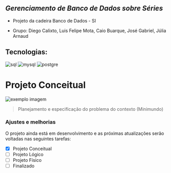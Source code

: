 ## *Gerenciamento de Banco de Dados sobre Séries*

* Projeto da cadeira Banco de Dados - SI

* Grupo: Diego Calixto, Luis Felipe Mota, Caio Buarque, José Gabriel, Júlia Arnaud

## Tecnologias:

![sql](https://img.shields.io/badge/Microsoft_SQL_Server-CC2927?style=for-the-badge&logo=microsoft-sql-server&logoColor=white)
![mysql](https://img.shields.io/badge/MySQL-00000F?style=for-the-badge&logo=mysql&logoColor=white)
![postgre](https://img.shields.io/badge/PostgreSQL-316192?style=for-the-badge&logo=postgresql&logoColor=white)

# Projeto Conceitual

<img src="exemplo-image.png" alt="exemplo imagem">

> Planejamento e especificação do problema do contexto (Minimundo)

### Ajustes e melhorias

O projeto ainda está em desenvolvimento e as próximas atualizações serão voltadas nas seguintes tarefas:

- [x] Projeto Conceitual
- [ ] Projeto Lógico
- [ ] Projeto Físico
- [ ] Finalizado
